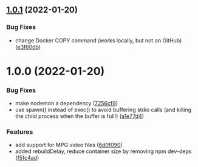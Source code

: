 ## [1.0.1](https://github.com/uglow/thumbsup-fav-server/compare/v1.0.0...v1.0.1) (2022-01-20)


### Bug Fixes

* change Docker COPY command (works locally, but not on GitHub) ([e3f60db](https://github.com/uglow/thumbsup-fav-server/commit/e3f60dbfcca87ecfeb3847a560dd7216c9b91e01))

# 1.0.0 (2022-01-20)


### Bug Fixes

* make nodemon a dependency ([7256cf9](https://github.com/uglow/thumbsup-fav-server/commit/7256cf9e6bf52e170a0ce551c15d6ca8f06abea8))
* use spawn() instead of exec() to avoid buffering stdio calls (and killing the child process when the buffer is full!) ([a1e77d4](https://github.com/uglow/thumbsup-fav-server/commit/a1e77d401b63a3dcd6274fb2e3ccb318f3832d17))


### Features

* add support for MPG video files ([6d0f090](https://github.com/uglow/thumbsup-fav-server/commit/6d0f090c0b3b3ab515b5f3567165dd2167abec77))
* added rebuildDelay, reduce container size by removing npm dev-deps ([f5fc4ad](https://github.com/uglow/thumbsup-fav-server/commit/f5fc4adae56725cbcb2498768f0be55a209680cf))
